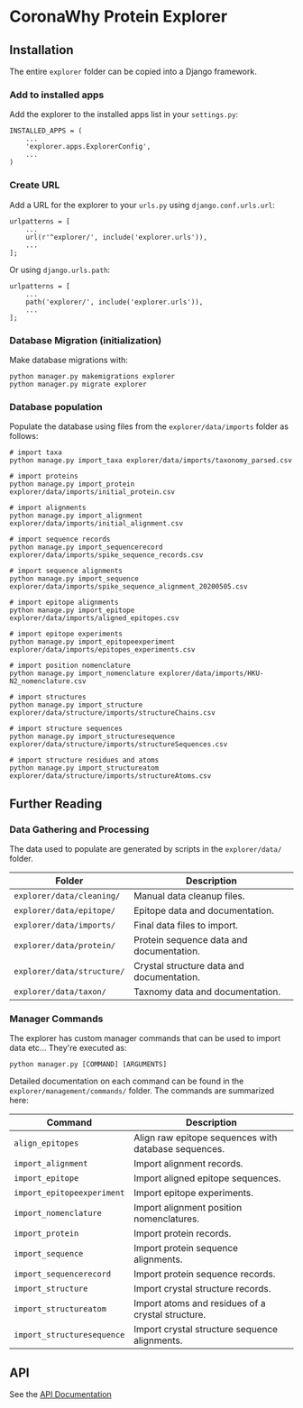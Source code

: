 # CoronaWhy Protein Explorer

## Installation

The entire `explorer` folder can be copied into a Django framework.

### Add to installed apps

Add the explorer to the installed apps list in your `settings.py`:

```
INSTALLED_APPS = (
    ...
    'explorer.apps.ExplorerConfig',
    ...
)
```

### Create URL

Add a URL for the explorer to your `urls.py` using `django.conf.urls.url`:

```
urlpatterns = [
    ...
    url(r'^explorer/', include('explorer.urls')),
    ...
];
```

Or using `django.urls.path`:

```
urlpatterns = [
    ...
    path('explorer/', include('explorer.urls')),
    ...
];
```

### Database Migration (initialization)

Make database migrations with:

```
python manager.py makemigrations explorer
python manager.py migrate explorer
```

### Database population

Populate the database using files from the `explorer/data/imports` folder as follows:

```
# import taxa
python manage.py import_taxa explorer/data/imports/taxonomy_parsed.csv

# import proteins
python manage.py import_protein explorer/data/imports/initial_protein.csv

# import alignments
python manage.py import_alignment explorer/data/imports/initial_alignment.csv

# import sequence records
python manage.py import_sequencerecord explorer/data/imports/spike_sequence_records.csv

# import sequence alignments
python manage.py import_sequence explorer/data/imports/spike_sequence_alignment_20200505.csv

# import epitope alignments
python manage.py import_epitope explorer/data/imports/aligned_epitopes.csv

# import epitope experiments
python manage.py import_epitopeexperiment explorer/data/imports/epitopes_experiments.csv

# import position nomenclature
python manage.py import_nomenclature explorer/data/imports/HKU-N2_nomenclature.csv

# import structures
python manage.py import_structure explorer/data/structure/imports/structureChains.csv

# import structure sequences
python manage.py import_structuresequence explorer/data/structure/imports/structureSequences.csv

# import structure residues and atoms
python manage.py import_structureatom explorer/data/structure/imports/structureAtoms.csv
```

## Further Reading

### Data Gathering and Processing
The data used to populate are generated by scripts in the `explorer/data/` folder.

| Folder | Description |
|--------|-------------|
| `explorer/data/cleaning/` | Manual data cleanup files. |
| `explorer/data/epitope/`  | Epitope data and documentation. |
| `explorer/data/imports/`  | Final data files to import. |
| `explorer/data/protein/`  | Protein sequence data and documentation. |
| `explorer/data/structure/`| Crystal structure data and documentation. |
| `explorer/data/taxon/`    | Taxnomy data and documentation. |

### Manager Commands
The explorer has custom manager commands that can be used to import data etc... They're executed as:

```
python manager.py [COMMAND] [ARGUMENTS]
```

Detailed documentation on each command can be found in the `explorer/management/commands/` folder. The commands are summarized here:

| Command | Description |
|---------|-------------|
| `align_epitopes`              | Align raw epitope sequences with database sequences. |
| `import_alignment`            | Import alignment records. |
| `import_epitope`              | Import aligned epitope sequences. |
| `import_epitopeexperiment`    | Import epitope experiments. |
| `import_nomenclature`         | Import alignment position nomenclatures. |
| `import_protein`              | Import protein records. |
| `import_sequence`             | Import protein sequence alignments. |
| `import_sequencerecord`       | Import protein sequence records. |
| `import_structure`            | Import crystal structure records. |
| `import_structureatom`        | Import atoms and residues of a crystal structure. |
| `import_structuresequence`    | Import crystal structure sequence alignments. |

## API

See the [API Documentation](API_Documentation.md)
